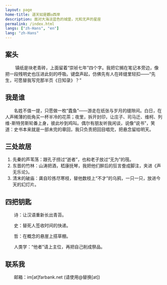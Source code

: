 ```yaml
---
layout: page
home-title: 道天如是觀◎西岸
description: 面对大海淡蓝色的城堡，光和无声的星座
permalink: /index.html
langs: ["zh-Hans", "en"]
lang: "zh-Hans"
---
```


## 案头

&emsp;&emsp; 镇纸是块老青砖，上面留着“崇祯七年”四个字。我把它搁在笔记本旁边，像把一段残明史也压进此刻的呼吸。键盘声起，仿佛先有人在砖缝里轻扣——“先生，可愿替我写完那半页《日知录》？”

## 我是谁 

&emsp;&emsp;名姓不值一提，只愿做一枚“蠹鱼”——游走在纸张与岁月的缝隙间。白日，在人声稀薄的街角买一杯半冷的花茶；夜里，拆开封印，让庄子、司马迁、维柯、列维-斯特劳斯轮番上身，彼此吵到鸡叫。偶尔有朋友听我闲谈，说像“说书”，笑道：史书本来就是一部未完的章回，我只负责把回目唱完，把悬念留给明天。

## 三处故居

1. 先秦的芦苇荡：跟孔子捞过“逝者”，也和老子放过“无为”的筏。
2. 东晋的竹林：山涛把酒，嵇康抚琴，我把他们醉后的狂言誊成脚注，夹进《声无乐论》。
3. 清末的破庙：龚自珍拣尽寒枝，替他数枝上“不才”的乌鸦，一只一只，放进今天的幻灯片。

## 四把钥匙

&emsp;&emsp;诗：让汉语重新长出青苔。
 
&emsp;&emsp;史：替死人签收时间的快递。
 
&emsp;&emsp;哲：在概念的悬崖上搭草棚。
 
&emsp;&emsp;人类学：“他者”请上主位，再把自己削成祭品。


## 联系我

&emsp;&emsp;邮箱：im[at]farbank.net (请使用@替换[at])
